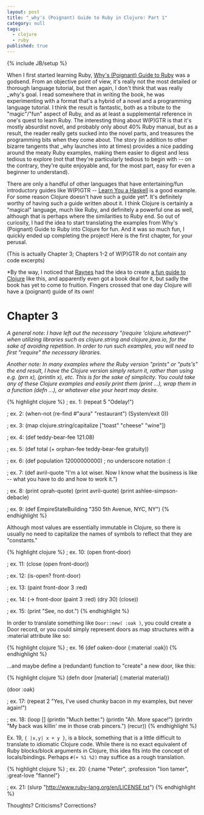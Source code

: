 ```yaml
---
layout: post
title: "_why's (Poignant) Guide to Ruby in Clojure: Part 1"
category: null
tags: 
  - clojure
  - ruby
published: true
---
```


{% include JB/setup %}

When I first started learning Ruby, [Why's (Poignant) Guide to Ruby][wpgtr] was a godsend. From an objective point of view, it's really not the most detailed or thorough language tutorial, but then again, I don't think that was really \_why's goal. I read somewhere that in writing the book, he was experimenting with a format that's a hybrid of a novel and a programming language tutorial. I think the result is fantastic, both as a tribute to the "magic"/"fun" aspect of Ruby, and as at least a supplemental reference in one's quest to learn Ruby. The interesting thing about W(P)GTR is that it's mostly absurdist novel, and probably only about 40% Ruby manual, but as a result, the reader really gets sucked into the novel parts, and treasures the programming bits when they come about. The story (in addition to other bizarre tangents that \_why launches into at times) provides a nice padding around the meaty Ruby examples, making them easier to digest and less tedious to explore (not that they're particularly tedious to begin with -- on the contrary, they're quite enjoyable and, for the most part, easy for even a beginner to understand).

There are only a handful of other languages that have entertaining/fun introductory guides like W(P)GTR -- [Learn You a Haskell][lyah] is a good example. For some reason Clojure doesn't have such a guide yet\*. It's definitely worthy of having such a guide written about it. I think Clojure is certainly a "magical" language, much like Ruby, and definitely a powerful one as well, although that is perhaps where the similarities to Ruby end. So out of curiosity, I had the idea to start translating the examples from Why's (Poignant) Guide to Ruby into Clojure for fun. And it was so much fun, I quickly ended up completing the project! Here is the first chapter, for your perusal.

(This is actually Chapter 3; Chapters 1-2 of W(P)GTR do not contain any code excerpts)

\*By the way, I noticed that [Raynes][raynes] had the idea to create [a fun guide to Clojure][raynes-book] like this, and apparently even got a book deal for it, but sadly the book has yet to come to fruition. Fingers crossed that one day Clojure will have a (poignant) guide of its own!

[wpgtr]: http://mislav.uniqpath.com/poignant-guide/book
[lyah]: http://learnyouahaskell.com
[raynes]: http://blog.raynes.me
[raynes-book]: http://meetclj.raynes.me

Chapter 3
=========

*A general note: I have left out the necessary "(require 'clojure.whatever)" when utilizing libraries such as clojure.string and clojure.java.io, for the sake of avoiding repetition. In order to run such examples, you will need to first "require" the necessary libraries.*

*Another note: In many examples where the Ruby version "prints" or "puts's" the end result, I have the Clojure version simply return it, rather than using e.g. (prn x), (println x), etc. This is for the sake of simplicity. You could take any of these Clojure examples and easily print them (print ...), wrap them in a function (defn ...), or whatever else your heart may desire.*

{% highlight clojure %}
; ex. 1:
(repeat 5 "Odelay!")  
 
; ex. 2:
(when-not (re-find #"aura" "restaurant") (System/exit 0))
 
; ex. 3:
(map clojure.string/capitalize ["toast" "cheese" "wine"])
 
; ex. 4:
(def teddy-bear-fee 121.08)
 
; ex. 5:
(def total (+ orphan-fee teddy-bear-fee gratuity))
 
; ex. 6:
(def population 12000000000) ; no underscore notation :(
 
; ex. 7:
(def avril-quote 
  "I'm a lot wiser. Now I know what the business is like --
   what you have to do and how to work it.")
 
; ex. 8:
(print oprah-quote)
(print avril-quote)
(print ashlee-simpson-debacle)
 
; ex. 9:
(def EmpireStateBuilding "350 5th Avenue, NYC, NY")
{% endhighlight %}

Although most values are essentially immutable in Clojure, so there is usually no need to capitalize the names of symbols to reflect that they are "constants."

{% highlight clojure %}
; ex. 10:
(open front-door)
 
; ex. 11:
(close (open front-door))
 
; ex. 12:
(is-open? front-door)
 
; ex. 13:
(paint front-door 3 :red)
 
; ex. 14:
(-> front-door
    (paint 3 :red)
    (dry 30)
    (close))
 
; ex. 15:
(print "See, no dot.")
{% endhighlight %}

In order to translate something like `Door::new( :oak )`, you could create a Door record, or you could simply represent doors as map structures with a :material attribute like so:
 
{% highlight clojure %}
; ex. 16
(def oaken-door {:material :oak})
{% endhighlight %}
 
...and maybe define a (redundant) function to "create" a new door, like this:

{% highlight clojure %}
(defn door [material]
  {:material material})
 
(door :oak)
 
; ex. 17:
(repeat 2 "Yes, I've used chunky bacon in my examples, but never again!")
 
; ex. 18:
(loop []
  (println "Much better.")
  (println "Ah.  More space!")
  (println "My back was killin' me in those crab pincers.")
  (recur))
{% endhighlight %}

Ex. 19, `{ |x,y| x + y }`, is a block, something that is a little difficult to translate to idiomatic Clojure code. While there is no exact equivalent of Ruby blocks/block arguments in Clojure, this idea fits into the concept of locals/bindings. Perhaps `#(+ %1 %2)` may suffice as a rough translation.

{% highlight clojure %}
; ex. 20:
{:name "Peter", :profession "lion tamer", :great-love "flannel"}
 
; ex. 21:
(slurp "http://www.ruby-lang.org/en/LICENSE.txt")
{% endhighlight %}

Thoughts? Criticisms? Corrections?